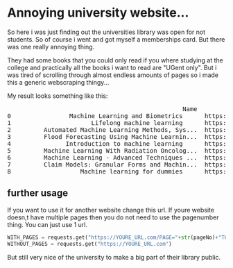 # Annoying university website...

So here i was just finding out the universities library was open for not students. So of course i went and got myself a memberships card. But there was one really annoying thing.

They had some books that you could only read if you where studying at the college and practically all the books i want to read are "UGent only". 
But i was tired of scrolling through almost endless amounts of pages so i made this a generic webscraping thingy...

My result looks something like this:
<pre>
                                                Name                  link to book
0                Machine Learning and Biometrics      https://tinyurl.com/y5h3ryjg
1                      Lifelong machine learning      https://tinyurl.com/y4may3fy
2         Automated Machine Learning Methods, Sys...  https://tinyurl.com/y2m9d2sc
3         Flood Forecasting Using Machine Learnin...  https://tinyurl.com/y6k5usm9
4               Introduction to machine learning      https://tinyurl.com/y3uslk5d
5         Machine Learning With Radiation Oncolog...  https://tinyurl.com/yxl8d94y
6         Machine Learning - Advanced Techniques ...  https://tinyurl.com/y54j8l5q
7         Claim Models: Granular Forms and Machin...  https://tinyurl.com/y4xxkrra
8                   Machine learning for dummies      https://tinyurl.com/y6jpxwt9
</pre>
## further usage
If you want to use it for another website change this url. If youre website doesn,t have multiple pages then you do not need to use the pagenumber thing. 
You can just use 1 url.

```python
WITH_PAGES = requests.get("https://YOURE_URL.com/PAGE="+str(pageNo)+"THE_REST_OF_THE_URL")
WITHOUT_PAGES = requests.get("https://YOURE_URL.com")

```
But still very nice of the university to make a big part of their library public.
